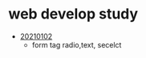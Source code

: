 web develop study
=================

* [20210102](https://github.com/sxzeu/web/blob/main/20210102.html,"20210102")
  + form tag radio,text, secelct

